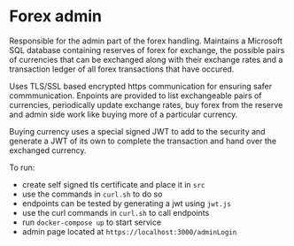 # Forex admin

Responsible for the admin part of the forex handling. Maintains a Microsoft SQL database containing reserves of forex for exchange, the possible pairs of currencies that can be exchanged along with their exchange rates and a transaction ledger of all forex transactions that have occured. 

Uses TLS/SSL based encrypted https communication for ensuring safer commmunication. Enpoints  are provided to list exchangeable pairs of currencies, periodically update exchange rates, buy forex from the reserve and admin side work like buying more of a particular currency. 

Buying currency uses a special signed JWT to add to the security and generate a JWT of its own to complete the transaction and hand over the exchanged currency. 

To run:
- create self signed tls certificate and place it in `src`
- use the commands in `curl.sh` to do so
- endpoints can be tested by generating a jwt using `jwt.js`
- use the curl commands in `curl.sh` to call endpoints
- run `docker-compose up` to start service
- admin page located at `https://localhost:3000/adminLogin`
